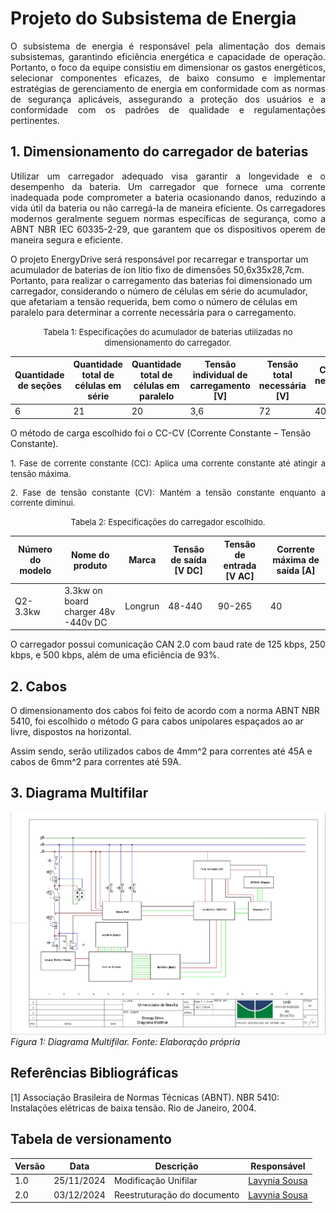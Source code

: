 # Projeto do Subsistema de Energia

<p style="text-align:justify;">
O subsistema de energia é responsável pela alimentação dos demais subsistemas, garantindo eficiência energética e capacidade de operação. Portanto, o foco da equipe consistiu em dimensionar os gastos energéticos, selecionar componentes eficazes, de baixo consumo e implementar estratégias de gerenciamento de energia em conformidade com as normas de segurança aplicáveis, assegurando a proteção dos usuários e a conformidade com os padrões de qualidade e regulamentações pertinentes.
</p>

## 1. Dimensionamento do carregador de baterias
<p style="text-align:justify;">
Utilizar um carregador adequado visa garantir a longevidade e o desempenho da bateria. Um carregador que fornece uma corrente inadequada pode comprometer a bateria ocasionando danos, reduzindo a vida útil da bateria ou não carregá-la de maneira eficiente. Os carregadores modernos geralmente seguem normas específicas de segurança, como a ABNT NBR IEC 60335-2-29, que garantem que os dispositivos operem de maneira segura e eficiente.

O projeto EnergyDrive será responsável por recarregar e transportar um acumulador de baterias de íon lítio fixo de dimensões 50,6x35x28,7cm. Portanto, para realizar o carregamento das baterias foi dimensionado um carregador, considerando o número de células em série do acumulador, que afetariam a tensão requerida, bem como o número de células em paralelo para determinar a corrente necessária para o carregamento.
</p>

<font size="2"><p style="text-align: center">Tabela 1: Especificações do acumulador de baterias utilizadas no dimensionamento do carregador.</p></font>


| Quantidade de seções | Quantidade total de células em série | Quantidade total de células em paralelo |Tensão individual de carregamento [V]|Tensão total necessária [V] |Corrente necessária [A]|
| ------| --- | ----------- | ---------- |--------- | ---------- |
| 6 | 21 | 20 |3,6| 72 | 40 |

O método de carga escolhido foi o CC-CV (Corrente Constante – Tensão Constante).

<font size="2"><p style="text-align: justify">1. Fase de corrente constante (CC): Aplica uma corrente constante até atingir a tensão máxima.</p></font>
<font size="2"><p style="text-align: justify">2. Fase de tensão constante (CV): Mantém a tensão constante enquanto a corrente diminui.</p></font>

<font size="2"><p style="text-align: center">Tabela 2: Especificações do carregador escolhido.</p></font>


|Número do modelo|Nome do produto|Marca| Tensão de saída [V DC] | Tensão de entrada [V AC] | Corrente máxima de saída [A] |
|-------|-----|-------| ------| --- | ----------- |
| Q2-3.3kw | 3.3kw on board charger 48v -440v DC | Longrun| 48-440 | 90-265 | 40 |

O carregador possui comunicação CAN 2.0 com baud rate de 125 kbps, 250 kbps, e 500 kbps, além de uma eficiência de 93%.

## 2. Cabos
<p style="text-align:justify;">

O dimensionamento dos cabos foi feito de acordo com a norma ABNT NBR 5410, foi escolhido o método G para cabos unipolares espaçados ao ar livre, dispostos na horizontal.

Assim sendo, serão utilizados cabos de 4mm^2 para correntes até 45A e cabos de 6mm^2 para correntes até 59A.

</p>


## 3. Diagrama Multifilar

![Diagrama Multifilar](../assets/eletronica-energia/Multipilar_PI2_OFICIAL_page-0001.jpg)
_Figura 1: Diagrama Multifilar. Fonte: Elaboração própria_


## Referências Bibliográficas

[1] Associação Brasileira de Normas Técnicas (ABNT). NBR 5410: Instalações elétricas de baixa tensão. Rio de Janeiro, 2004.


## Tabela de versionamento

| Versão| Data | Descrição | Responsável|
|-------|------|-----------|------------|
| 1.0 | 25/11/2024 | Modificação Unifilar | [Lavynia Sousa](https://gitlab.com/Lavynia) |
| 2.0 | 03/12/2024 | Reestruturação do documento | [Lavynia Sousa](https://gitlab.com/Lavynia) |
